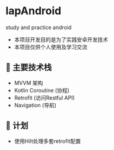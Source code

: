 # lapAndroid
study and practice android

* 本项目开发目的是为了实践安卓开发技术
* 本项目仅供个人使用及学习交流

## 🎨 主要技术栈
* MVVM 架构
* Kotlin Coroutine (协程)
* Retrofit (访问Restful API)
* Navigation (导航)

## 📜 计划
* 使用Hilt处理多套retrofit配置